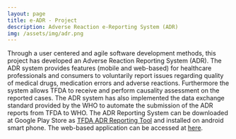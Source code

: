 ```yaml
---
layout: page
title: e-ADR - Project
description: Adverse Reaction e-Reporting System (ADR)
img: /assets/img/adr.png
---
```


Through a user centered and agile software development methods, this project has developed an Adverse Reaction Reporting System (ADR).  The ADR system provides features (mobile and web-based) for healthcare professionals and consumers to voluntarily report issues regarding quality of medical drugs, medication errors and adverse reactions.  Furthermore the system allows TFDA to receive and perform causality assessment on the reported cases. The ADR system has also implemented the data exchange standard provided by the WHO to automate the submission of the ADR reports from TFDA to WHO.
The ADR Reporting System can be downloaded at Google Play Store as [TFDA ADR Reporting Tool](https://play.google.com/store/apps/details?id=com.cive.HakikiDawaADR&hl=en) and installed on android smart phone. The web-based application can be accessed at [here](http://www.tfda.go.tz/adr/).
